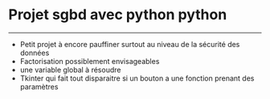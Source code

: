 # Projet sgbd avec python python
********************


* Petit projet à encore pauffiner surtout au niveau de la sécurité des données
* Factorisation possiblement envisageables
* une variable global à résoudre 
* Tkinter qui fait tout disparaitre si un bouton a une fonction prenant des paramètres
